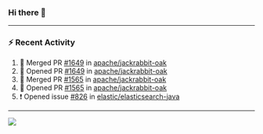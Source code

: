 ### Hi there 👋

---

### :zap: Recent Activity

<!--START_SECTION:activity-->
1. 🎉 Merged PR [#1649](https://github.com/apache/jackrabbit-oak/pull/1649) in [apache/jackrabbit-oak](https://github.com/apache/jackrabbit-oak)
2. 💪 Opened PR [#1649](https://github.com/apache/jackrabbit-oak/pull/1649) in [apache/jackrabbit-oak](https://github.com/apache/jackrabbit-oak)
3. 🎉 Merged PR [#1565](https://github.com/apache/jackrabbit-oak/pull/1565) in [apache/jackrabbit-oak](https://github.com/apache/jackrabbit-oak)
4. 💪 Opened PR [#1565](https://github.com/apache/jackrabbit-oak/pull/1565) in [apache/jackrabbit-oak](https://github.com/apache/jackrabbit-oak)
5. ❗ Opened issue [#826](https://github.com/elastic/elasticsearch-java/issues/826) in [elastic/elasticsearch-java](https://github.com/elastic/elasticsearch-java)
<!--END_SECTION:activity-->

---

<!--
**fabriziofortino/fabriziofortino** is a ✨ _special_ ✨ repository because its `README.md` (this file) appears on your GitHub profile.

Here are some ideas to get you started:

- 🔭 I’m currently working on ...
- 🌱 I’m currently learning ...
- 👯 I’m looking to collaborate on ...
- 🤔 I’m looking for help with ...
- 💬 Ask me about ...
- 📫 How to reach me: ...
- 😄 Pronouns: ...
- ⚡ Fun fact: ...
-->
![](https://komarev.com/ghpvc/?username=fabriziofortino)
